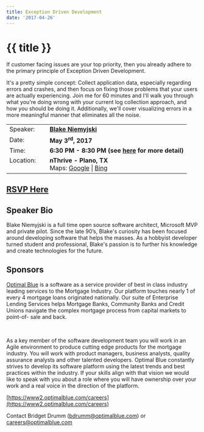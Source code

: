 ```yaml
---
title: Exception Driven Development
date: '2017-04-26'
---
```

# {{ title }}

If customer facing issues are your top priority, then you already adhere to the primary principle of Exception Driven Development.

It's a pretty simple concept: Collect application data, especially regarding errors and crashes, and then focus on fixing those problems that your users are actually experiencing. Join me for 60 minutes and I'll walk you through what you're doing wrong with your current log collection approach, and how you should be doing it. Additionally, we'll cover visualizing errors in a more meaningful manner that eliminates all the noise.

<table><tbody><tr><td>Speaker:</td><td>&nbsp;</td><td><b><a title="Blake Niemyjski" target="_blank" href="http://blakeniemyjski.com/">Blake Niemyjski</a></b></td></tr><tr><td>Date:</td><td>&nbsp;</td><td><b>May 3<sup>rd</sup>, 2017</b></td></tr><tr><td valign="top">Time:</td><td>&nbsp;</td><td><b>6:30 PM - 8:30 PM (see <a title="Location" href="../../location/index.html">here</a> for more detail)</b></td></tr><tr><td valign="top">Location:</td><td>&nbsp;</td><td><b>nThrive - Plano, TX</b><br>Maps: <a title="Google" target="_blank" href="https://goo.gl/maps/1OyNE">Google</a> | <a title="Bing" target="_blank" href="http://binged.it/1afBEJ9">Bing</a></td></tr></tbody></table>

## [RSVP Here](https://www.eventbrite.com/e/exception-driven-development-tickets-34091754355)

## Speaker Bio

Blake Niemyjski is a full time open source software architect, Microsoft MVP and private pilot. Since the late 90’s, Blake's curiosity has been focused around developing software that helps the masses. As a hobbyist developer turned student and professional, Blake's passion is to further his knowledge and create technologies for the future.

## Sponsors

[Optimal Blue](https://www2.optimalblue.com) is a software as a service provider of best in class industry leading services to the Mortgage Industry. Our platform touches nearly 1 of every 4 mortgage loans originated nationally. Our suite of Enterprise Lending Services helps Mortgage Banks, Community Banks and Credit Unions navigate the complex mortgage process from capital markets to point-of- sale and back.

 

As a key member of the software development team you will work in an Agile environment to produce cutting edge products for the mortgage industry. You will work with product managers, business analysts, quality assurance analysts and other talented developers. Optimal Blue constantly strives to develop its software platform using the latest trends and best practices within the industry. If your skills align with that vision we would like to speak with you about a role where you will have ownership over your work and a real voice in the direction of the platform.

[https://www2.optimalblue.com/careers](https://www2.optimalblue.com/careers)

Contact Bridget Drumm (bdrumm@optimalblue.com) or careers@optimalblue.com
    
